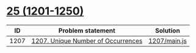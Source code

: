 # [25 (1201-1250)](https://leetcode.com/problemset/all/#page-25)


| ID   | Problem statement                                                                                 | Solution                     |
|------|---------------------------------------------------------------------------------------------------|------------------------------|
| 1207 | [1207. Unique Number of Occurrences](https://leetcode.com/problems/unique-number-of-occurrences/) | [1207/main.js](1207/main.js) |

